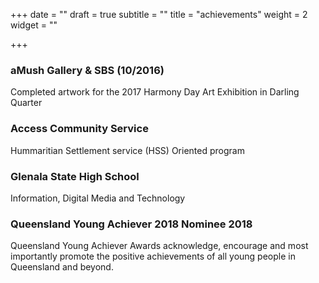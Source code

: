 +++
date = ""
draft = true
subtitle = ""
title = "achievements"
weight = 2
widget = ""

+++
### aMush Gallery & SBS (10/2016)

Completed artwork for the 2017 Harmony Day Art Exhibition in Darling Quarter

### Access Community Service

Hummaritian Settlement service (HSS) Oriented program

### Glenala State High School

Information, Digital Media and Technology

### Queensland Young Achiever 2018 Nominee 2018

Queensland Young Achiever Awards acknowledge, encourage and most importantly promote the positive achievements of all young people in Queensland and beyond.